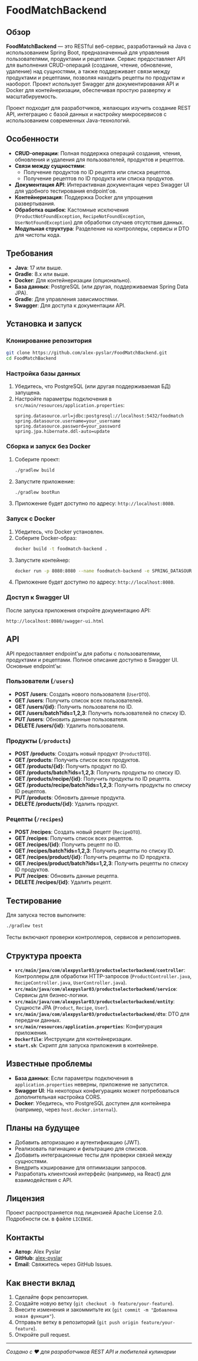 # FoodMatchBackend

## Обзор
**FoodMatchBackend** — это RESTful веб-сервис, разработанный на Java с использованием Spring Boot, предназначенный для управления пользователями, продуктами и рецептами. Сервис предоставляет API для выполнения CRUD-операций (создание, чтение, обновление, удаление) над сущностями, а также поддерживает связи между продуктами и рецептами, позволяя находить рецепты по продуктам и наоборот. Проект использует Swagger для документирования API и Docker для контейнеризации, обеспечивая простую развертку и масштабируемость.

Проект подходит для разработчиков, желающих изучить создание REST API, интеграцию с базой данных и настройку микросервисов с использованием современных Java-технологий.

## Особенности
- **CRUD-операции**: Полная поддержка операций создания, чтения, обновления и удаления для пользователей, продуктов и рецептов.
- **Связи между сущностями**:
  - Получение продуктов по ID рецепта или списка рецептов.
  - Получение рецептов по ID продукта или списка продуктов.
- **Документация API**: Интерактивная документация через Swagger UI для удобного тестирования endpoint'ов.
- **Контейнеризация**: Поддержка Docker для упрощения развертывания.
- **Обработка ошибок**: Кастомные исключения (`ProductNotFoundException`, `RecipeNotFoundException`, `UserNotFoundException`) для обработки случаев отсутствия данных.
- **Модульная структура**: Разделение на контроллеры, сервисы и DTO для чистоты кода.

## Требования
- **Java**: 17 или выше.
- **Gradle**: 8.x или выше.
- **Docker**: Для контейнеризации (опционально).
- **База данных**: PostgreSQL (или другая, поддерживаемая Spring Data JPA).
- **Gradle**: Для управления зависимостями.
- **Swagger**: Для доступа к документации API.

## Установка и запуск

### Клонирование репозитория
```bash
git clone https://github.com/alex-pyslar/FoodMatchBackend.git
cd FoodMatchBackend
```

### Настройка базы данных
1. Убедитесь, что PostgreSQL (или другая поддерживаемая БД) запущена.
2. Настройте параметры подключения в `src/main/resources/application.properties`:
   ```properties
   spring.datasource.url=jdbc:postgresql://localhost:5432/foodmatch
   spring.datasource.username=your_username
   spring.datasource.password=your_password
   spring.jpa.hibernate.ddl-auto=update
   ```

### Сборка и запуск без Docker
1. Соберите проект:
   ```bash
   ./gradlew build
   ```
2. Запустите приложение:
   ```bash
   ./gradlew bootRun
   ```
3. Приложение будет доступно по адресу: `http://localhost:8080`.

### Запуск с Docker
1. Убедитесь, что Docker установлен.
2. Соберите Docker-образ:
   ```bash
   docker build -t foodmatch-backend .
   ```
3. Запустите контейнер:
   ```bash
   docker run -p 8080:8080 --name foodmatch-backend -e SPRING_DATASOURCE_URL=jdbc:postgresql://host.docker.internal:5432/foodmatch -e SPRING_DATASOURCE_USERNAME=your_username -e SPRING_DATASOURCE_PASSWORD=your_password foodmatch-backend
   ```
4. Приложение будет доступно по адресу: `http://localhost:8080`.

### Доступ к Swagger UI
После запуска приложения откройте документацию API:
```
http://localhost:8080/swagger-ui.html
```

## API
API предоставляет endpoint'ы для работы с пользователями, продуктами и рецептами. Полное описание доступно в Swagger UI. Основные endpoint'ы:

### Пользователи (`/users`)
- **POST /users**: Создать нового пользователя (`UserDTO`).
- **GET /users**: Получить список всех пользователей.
- **GET /users/{id}**: Получить пользователя по ID.
- **GET /users/batch?ids=1,2,3**: Получить пользователей по списку ID.
- **PUT /users**: Обновить данные пользователя.
- **DELETE /users/{id}**: Удалить пользователя.

### Продукты (`/products`)
- **POST /products**: Создать новый продукт (`ProductDTO`).
- **GET /products**: Получить список всех продуктов.
- **GET /products/{id}**: Получить продукт по ID.
- **GET /products/batch?ids=1,2,3**: Получить продукты по списку ID.
- **GET /products/recipe/{id}**: Получить продукты по ID рецепта.
- **GET /products/recipe/batch?ids=1,2,3**: Получить продукты по списку ID рецептов.
- **PUT /products**: Обновить данные продукта.
- **DELETE /products/{id}**: Удалить продукт.

### Рецепты (`/recipes`)
- **POST /recipes**: Создать новый рецепт (`RecipeDTO`).
- **GET /recipes**: Получить список всех рецептов.
- **GET /recipes/{id}**: Получить рецепт по ID.
- **GET /recipes/batch?ids=1,2,3**: Получить рецепты по списку ID.
- **GET /recipes/product/{id}**: Получить рецепты по ID продукта.
- **GET /recipes/product/batch?ids=1,2,3**: Получить рецепты по списку ID продуктов.
- **PUT /recipes**: Обновить данные рецепта.
- **DELETE /recipes/{id}**: Удалить рецепт.

## Тестирование
Для запуска тестов выполните:
```bash
./gradlew test
```
Тесты включают проверки контроллеров, сервисов и репозиториев.

## Структура проекта
- **`src/main/java/com/alexpyslar03/productselectorbackend/controller`**: Контроллеры для обработки HTTP-запросов (`ProductController.java`, `RecipeController.java`, `UserController.java`).
- **`src/main/java/com/alexpyslar03/productselectorbackend/service`**: Сервисы для бизнес-логики.
- **`src/main/java/com/alexpyslar03/productselectorbackend/entity`**: Сущности JPA (`Product`, `Recipe`, `User`).
- **`src/main/java/com/alexpyslar03/productselectorbackend/dto`**: DTO для передачи данных.
- **`src/main/resources/application.properties`**: Конфигурация приложения.
- **`Dockerfile`**: Инструкции для контейнеризации.
- **`start.sh`**: Скрипт для запуска приложения в контейнере.

## Известные проблемы
- **База данных**: Если параметры подключения в `application.properties` неверны, приложение не запустится.
- **Swagger UI**: На некоторых конфигурациях может потребоваться дополнительная настройка CORS.
- **Docker**: Убедитесь, что PostgreSQL доступен для контейнера (например, через `host.docker.internal`).

## Планы на будущее
- Добавить авторизацию и аутентификацию (JWT).
- Реализовать пагинацию и фильтрацию для списков.
- Добавить интеграционные тесты для проверки связей между сущностями.
- Внедрить кэширование для оптимизации запросов.
- Разработать клиентский интерфейс (например, на React) для взаимодействия с API.

## Лицензия
Проект распространяется под лицензией Apache License 2.0. Подробности см. в файле `LICENSE`.

## Контакты
- **Автор**: Alex Pyslar
- **GitHub**: [alex-pyslar](https://github.com/alex-pyslar)
- **Email**: Свяжитесь через GitHub Issues.

## Как внести вклад
1. Сделайте форк репозитория.
2. Создайте новую ветку (`git checkout -b feature/your-feature`).
3. Внесите изменения и закоммитьте их (`git commit -m "Добавлена новая функция"`).
4. Отправьте ветку в репозиторий (`git push origin feature/your-feature`).
5. Откройте pull request.

---
*Создано с ❤️ для разработчиков REST API и любителей кулинарии*